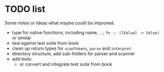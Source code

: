 # TODO list

Some notes or ideas what maybe could be improved.

- type for native functions, including name, ..., `fn :: ([Value] -> Value)` or similar
- test against test suite from book
- clean up return types for `scanTokens`, `parse` and `interpret`
- directory structure, add sub-folders for parser and scanner
- add tests
  - or convert and integrate test suite from book
